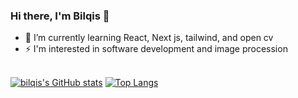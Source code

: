 ### Hi there, I'm Bilqis 👋

- 🌱 I’m currently learning React, Next js, tailwind, and open cv
- ⚡ I'm interested in software development and image procession
<br></br>


[![bilqis's GitHub stats](https://github-readme-stats.vercel.app/api?username=lavieenbii)](https://github.com/anuraghazra/github-readme-stats)
[![Top Langs](https://github-readme-stats.vercel.app/api/top-langs/?username=lavieenbii&layout=compact)](https://github.com/anuraghazra/github-readme-stats)
